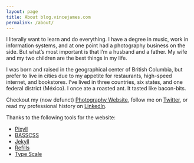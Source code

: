 ```yaml
---
layout: page
title: About blog.vincejames.com
permalink: /about/
---
```


I literally want to learn and do everything.  I have a degree in music, work in information systems, and at one point had a photography business on the side. But what’s most important is that I’m a husband and a father. My wife and my two children are the best things in my life.

I was born and raised in the geographical center of British Columbia, but prefer to live in cities due to my appetite for restaurants, high-speed internet, and bookstores. I’ve lived in three countries, six states, and one federal district (México). I once ate a roasted ant. It tasted like bacon-bits.

Checkout my (now defunct) [Photography Website](http://vincejames.com), follow me on [Twitter](https://twitter.com/vince_james), or read my professional history on [LinkedIn](https://www.linkedin.com/in/vincejames).

Thanks to the following tools for the website:

* [Pixyll](https://github.com/johnotander/pixyll)
* [BASSCSS](http://basscss.com)
* [Jekyll](http://jekyllrb.com)
* [Refills](http://refills.bourbon.io/)
* [Type Scale](http://type-scale.com/)
